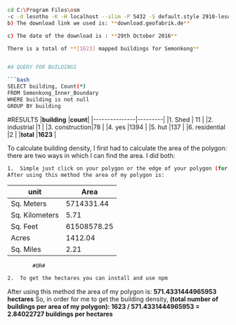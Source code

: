 ```bash
cd C:\Program Files\osm
-c -d lesotho -K -H localhost --slim -P 5432 -S default.style 2910-lesotho-latest.osm.pbf
b) The download link we used is: **download.geofabrik.de**

c) The date of the download is : **29th October 2016**

There is a total of **[1623] mapped buildings for Semonkong**


#A QUERY FOR BUILDINGS

```bash
SELECT building, Count(*)
FROM Semonkong_Inner_Boundary
WHERE building is not null
GROUP BY building
```
#RESULTS
|**building**   |**count**|
|---------------|---------|
|1.	Shed        |	11      |
|2.	industrial 	|1        |
|3.	construction|78       |
|4.	yes	        |1394     | 
|5.	hut        	|137      |
|6.	residential |2        |
|**total**      |**1623** |
 
 To calculate building density, I first had to calculate the area of the polygon: there are two ways in which I can find the area. I did both:

```bash
1.	Simple just click on your polygon or the edge of your polygon (for some PCs) in geojson.io (note that this one does not have the hectares so you might want to convert manually)
After using this method the area of my polygon is:
```
|**unit**       |**Area**    |
|---------------|------------|
|Sq. Meters	    |5714331.44  |
|Sq. Kilometers	|5.71        |
|Sq. Feet     	|61508578.25 |
|Acres	        |1412.04     |
|Sq. Miles	    |2.21        |

            #OR#
```bash
2.	To get the hectares you can install and use npm 
```

After using this method the area of my polygon is:
**571.4331444965953 hectares**
So, in order for me to get the building density, **(total number of buildings per area of my polygon):
1623 / 571.4331444965953 = 2.84022727 buildings per hectares**
